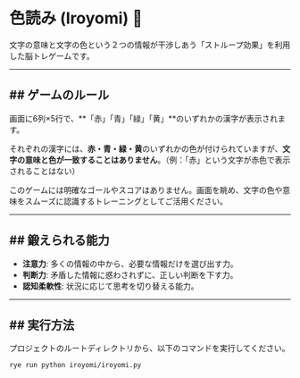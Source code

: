 # 色読み (Iroyomi) 🧠

文字の意味と文字の色という２つの情報が干渉しあう「ストループ効果」を利用した脳トレゲームです。

---
## ## ゲームのルール

画面に6列×5行で、**「赤」「青」「緑」「黄」**のいずれかの漢字が表示されます。

それぞれの漢字には、**赤・青・緑・黄**のいずれかの色が付けられていますが、**文字の意味と色が一致することはありません**。（例：「赤」という文字が赤色で表示されることはない）

このゲームには明確なゴールやスコアはありません。画面を眺め、文字の色や意味をスムーズに認識するトレーニングとしてご活用ください。

---

## ## 鍛えられる能力

* **注意力**: 多くの情報の中から、必要な情報だけを選び出す力。
* **判断力**: 矛盾した情報に惑わされずに、正しい判断を下す力。
* **認知柔軟性**: 状況に応じて思考を切り替える能力。

---

## ## 実行方法

プロジェクトのルートディレクトリから、以下のコマンドを実行してください。
    
```bash
rye run python iroyomi/iroyomi.py
```